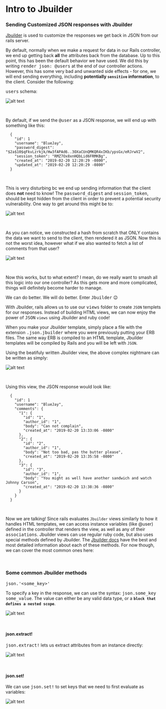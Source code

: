# Intro to Jbuilder

### **Sending Customized JSON responses with Jbuilder**

[Jbuilder](./https://github.com/rails/jbuilder) is used to customize the responses we get back in JSON from our rails server.

By default, normally when we make a request for data in our Rails controller, we end up getting back **all** the attributes back from the database. Up to this point, this has been the default behavior we have used. We did this by writing <kbd>render json: @users</kbd> at the end of our controller actions. However, this has some very bad and unwanted side effects - for one, we will end sending everything, including **potentially `sensitive` information**, to the client. Consider the following:

<kbd>users</kbd> schema:

![alt text](./Images/Screen&#32;Shot&#32;2020-01-30&#32;at&#32;9.55.43&#32;PM.jpg "Vunerable Example Schema")

&nbsp;

By default, if we send the <kbd>@user</kbd> as a JSON response, we will end up with something like this:

      {
        "id": 1
        "username": "BlueJay",
        "password_digest": "$2a$10$qFkvLzrkjk/Hw3fAPAd6..3OXaCUnQMKQR4xIKb/ypsGx/eRJrwV2",
        "session_token": "RMZ7Ox8xnHQbLid6FRMKBg",
        "created_at": "2019-02-20 12:20:29 -0800",
        "updated_at": "2019-02-20 12:20:29 -0800"
      }

&nbsp;

This is very disturbing bc we end up sending information that the client does **not** need to know! The <kbd>password_digest</kbd> and <kbd>session_token</kbd>, should be kept hidden from the client in order to prevent a potential security vulnerability. One way to get around this might be to:

![alt text](./Images/Screen&#32;Shot&#32;2020-01-30&#32;at&#32;10.13.16&#32;PM.jpg "Constructing A JSON Object Example")

&nbsp;

As you can notice, we constructed a hash from scratch that ONLY contains the data we want to send to the client, then rendered it as JSON. Now this is not the worst idea, however what if we also wanted to fetch a list of comments from that user?

![alt text](./Images/Screen&#32;Shot&#32;2020-01-30&#32;at&#32;10.18.23&#32;PM.jpg "Complicated Construction Of JSON Object Example")

&nbsp;

Now this works, but to what extent? I mean, do we really want to smash all this logic into our one controller? As this gets more and more complicated, things will definitely become harder to manage. 

We can do better. We will do better. Enter <kbd>Jbuilder</kbd> 😉	

With Jbuilder, rails allows us to use our <kbd>views</kbd> folder to create `JSON` templets for our responses. Instead of building HTML views, we can now enjoy the power of <kbd>JSON</kbd> `views` using Jbuilder and ruby code!

When you make your Jbuilder template, simply place a file with the extension <kbd>.json.jbuilder</kbd> where you were previously putting your ERB files. The same way ERB is compiled to an HTML template, Jbuilder templates will be compiled by Rails and you will be left with `JSON`.

Using the beatifuly written Jbuilder view, the above complex nightmare can be written as simply:

![alt text](./Images/Screen&#32;Shot&#32;2020-01-30&#32;at&#32;10.35.26&#32;PM.jpg "Jbuilder Example")

&nbsp;

Using this view, the JSON response would look like:

      {
        "id": 1
        "username": "BlueJay",
        "comments": {
          "1": {
            "id": "1",
            "author_id": "1",
            "body": "Can not complain",
            "created_at": "2019-02-20 13:33:06 -0800"
          },
          "2": {
            "id": "2",
            "author_id": "1",
            "body": "Not too bad, pas the butter please",
            "created_at": "2019-02-20 13:35:58 -0800"
          },
          "3": {
            "id": "3",
            "author_id": "1",
            "body": "You might as well have another sandwich and watch Johnny Carson",
            "created_at": "2019-02-20 13:38:36 -0800"
          }
        }
      }

&nbsp;

Now we are talking! Since rails evaluates `Jbuilder` views similarly to how it handles HTML templates, we can access instance variables (like @user) defined in the controller that renders the view, as well as any of their <kbd>associations</kbd>. Jbuilder views can use regular ruby code, but also uses special methods defined by Jbuilder. The [Jbuilder docs](https://github.com/rails/jbuilder) have the best and most detailed information about each of these methods. For now though, we can cover the most common ones here:

&nbsp;

### **Some common Jbuilder methods**

<kbd>json.'<some_key>'</kbd>

To specify a key in the response, we can use the syntax: <kbd>json.some_key some_value</kbd>. The value can either be any valid data type, or a **`block that defines a nested scope`**.

![alt text](./Images/Screen&#32;Shot&#32;2020-01-30&#32;at&#32;11.26.56&#32;PM.jpg "How Jbuilder Works Example")

&nbsp;

#### **json.extract!**

<kbd>json.extract!</kbd> lets us extract attributes from an instance directly:

![alt text](./Images/Screen&#32;Shot&#32;2020-01-30&#32;at&#32;11.42.02&#32;PM.jpg "Json.extract! Example")


&nbsp;

#### **json.set!**

We can use <kbd>json.set!</kbd> to set keys that we need to first evaluate as variables:

![alt text](./Images/Screen&#32;Shot&#32;2020-01-30&#32;at&#32;11.39.33&#32;PM.jpg "Json.set! Example")